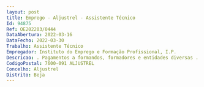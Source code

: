 ```yaml
--- 
layout: post
title: Emprego - Aljustrel - Assistente Técnico
Id: 94875
Ref: OE202203/0444
DataAbertura: 2022-03-16
DataFecho: 2022-03-30
Trabalho: Assistente Técnico
Empregador: Instituto do Emprego e Formação Profissional, I.P.
Descricao: . Pagamentos a formandos, formadores e entidades diversas . Tesouraria. Atendimento ao público. Análise de pagamentos, encerramentos, reembolsos de programas e medidas de emprego e formação   profissional. Processamento de assiduidade de ações de formação. Apoio administrativo
CodigoPostal: 7600-091 ALJUSTREL
Concelho: Aljustrel
Distrito: Beja
--- 
```

